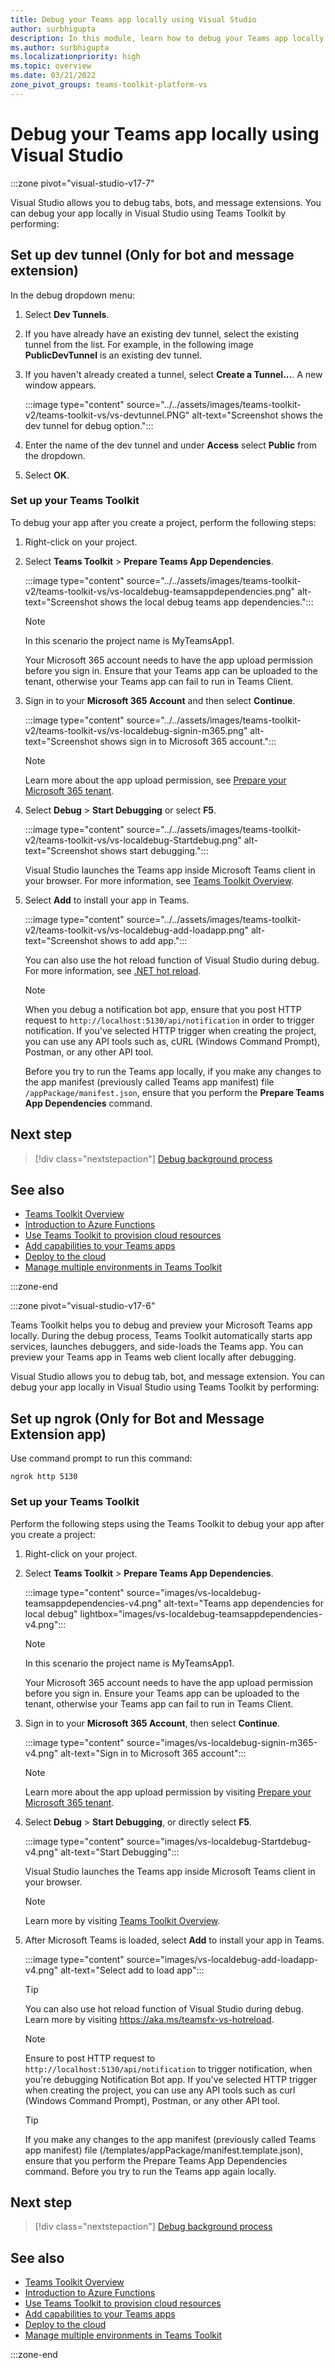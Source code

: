 ```yaml
---
title: Debug your Teams app locally using Visual Studio
author: surbhigupta 
description: In this module, learn how to debug your Teams app locally in Teams Toolkit using Visual Studio.
ms.author: surbhigupta
ms.localizationpriority: high
ms.topic: overview
ms.date: 03/21/2022
zone_pivot_groups: teams-toolkit-platform-vs
---
```


# Debug your Teams app locally using Visual Studio

:::zone  pivot="visual-studio-v17-7"

Visual Studio allows you to debug tabs, bots, and message extensions. You can debug your app locally in Visual Studio using Teams Toolkit by performing:

## Set up dev tunnel (Only for bot and message extension)

In the debug dropdown menu:

1. Select **Dev Tunnels**.

1. If you have already have an existing dev tunnel, select the existing tunnel from the list. For example, in the following image **PublicDevTunnel** is an existing dev tunnel.

1. If you haven't already created a tunnel, select **Create a Tunnel...**. A new window appears.

   :::image type="content" source="../../assets/images/teams-toolkit-v2/teams-toolkit-vs/vs-devtunnel.PNG" alt-text="Screenshot shows the dev tunnel for debug option.":::

1. Enter the name of the dev tunnel and under **Access** select **Public** from the dropdown.
1. Select **OK**.

### Set up your Teams Toolkit

To debug your app after you create a project, perform the following steps:

1. Right-click on your project.
1. Select **Teams Toolkit** > **Prepare Teams App Dependencies**.

   :::image type="content" source="../../assets/images/teams-toolkit-v2/teams-toolkit-vs/vs-localdebug-teamsappdependencies.png" alt-text="Screenshot shows the local debug teams app dependencies.":::

   > [!NOTE]
   > In this scenario the project name is MyTeamsApp1.

   Your Microsoft 365 account needs to have the app upload permission before you sign in. Ensure that your Teams app can be uploaded to the tenant, otherwise your Teams app can fail to run in Teams Client.

1. Sign in to your **Microsoft 365 Account** and then select **Continue**.

   :::image type="content" source="../../assets/images/teams-toolkit-v2/teams-toolkit-vs/vs-localdebug-signin-m365.png" alt-text="Screenshot shows sign in to Microsoft 365 account.":::

   > [!NOTE]
   > Learn more about the app upload permission, see [Prepare your Microsoft 365 tenant](../../concepts/build-and-test/prepare-your-o365-tenant.md).

1. Select **Debug** > **Start Debugging** or select **F5**.

   :::image type="content" source="../../assets/images/teams-toolkit-v2/teams-toolkit-vs/vs-localdebug-Startdebug.png" alt-text="Screenshot shows start debugging.":::

   Visual Studio launches the Teams app inside Microsoft Teams client in your browser. For more information, see [Teams Toolkit Overview](teams-toolkit-fundamentals-vs.md).

1. Select **Add** to install your app in Teams.

   :::image type="content" source="../../assets/images/teams-toolkit-v2/teams-toolkit-vs/vs-localdebug-add-loadapp.png" alt-text="Screenshot shows to add app.":::

   You can also use the hot reload function of Visual Studio during debug. For more information, see [.NET hot reload](https://devblogs.microsoft.com/dotnet/introducing-net-hot-reload/).

   > [!NOTE]
   > When you debug a notification bot app, ensure that you post HTTP request to `http://localhost:5130/api/notification` in order to trigger notification. If you've selected HTTP trigger when creating the project, you can use any API tools such as, cURL (Windows Command Prompt), Postman, or any other API tool.

   Before you try to run the Teams app locally, if you make any changes to the app manifest (previously called Teams app manifest) file `/appPackage/manifest.json`, ensure that you perform the **Prepare Teams App Dependencies** command.

## Next step

> [!div class="nextstepaction"]
> [Debug background process](debug-background-process-v4.md)

## See also

* [Teams Toolkit Overview](teams-toolkit-fundamentals-vs.md)
* [Introduction to Azure Functions](/azure/azure-functions/functions-overview)
* [Use Teams Toolkit to provision cloud resources](provision-vs.md)
* [Add capabilities to your Teams apps](add-capability-v4.md)
* [Deploy to the cloud](deploy-vs.md)
* [Manage multiple environments in Teams Toolkit](TeamsFx-multi-env-v4.md)

:::zone-end

:::zone  pivot="visual-studio-v17-6"

Teams Toolkit helps you to debug and preview your Microsoft Teams app locally. During the debug process, Teams Toolkit automatically starts app services, launches debuggers, and side-loads the Teams app. You can preview your Teams app in Teams web client locally after debugging.

Visual Studio allows you to debug tab, bot, and message extension. You can debug your app locally in Visual Studio using Teams Toolkit by performing:

## Set up ngrok (Only for Bot and Message Extension app)

Use command prompt to run this command:

```
ngrok http 5130
```

### Set up your Teams Toolkit

Perform the following steps using the Teams Toolkit to debug your app after you create a project:

1. Right-click on your project.
1. Select **Teams Toolkit** > **Prepare Teams App Dependencies**.

   :::image type="content" source="images/vs-localdebug-teamsappdependencies-v4.png" alt-text="Teams app dependencies for local debug" lightbox="images/vs-localdebug-teamsappdependencies-v4.png":::

   > [!NOTE]
   > In this scenario the project name is MyTeamsApp1.

   Your Microsoft 365 account needs to have the app upload permission before you sign in.  Ensure your Teams app can be uploaded to the tenant, otherwise your Teams app can fail to run in Teams Client.

1. Sign in to your **Microsoft 365 Account**, then select **Continue**.

   :::image type="content" source="images/vs-localdebug-signin-m365-v4.png" alt-text="Sign in to Microsoft 365 account":::

   > [!Note]
   > Learn more about the app upload permission by visiting [Prepare your Microsoft 365 tenant](~/concepts/build-and-test/prepare-your-o365-tenant.md).

1. Select **Debug** > **Start Debugging**, or directly select **F5**.

   :::image type="content" source="images/vs-localdebug-Startdebug-v4.png" alt-text="Start Debugging":::

   Visual Studio launches the Teams app inside Microsoft Teams client in your browser.

   > [!Note]
   > Learn more by visiting [Teams Toolkit Overview](teams-toolkit-fundamentals-vs.md).

1. After Microsoft Teams is loaded, select **Add** to install your app in Teams.

   :::image type="content" source="images/vs-localdebug-add-loadapp-v4.png" alt-text="Select add to load app":::

   > [!TIP]
   > You can also use hot reload function of Visual Studio during debug. Learn more by visiting <https://aka.ms/teamsfx-vs-hotreload>.

   > [!NOTE]
   > Ensure to post HTTP request to `http://localhost:5130/api/notification` to trigger notification, when you're debugging Notification Bot app. If you've selected HTTP trigger when creating the project, you can use any API tools such as curl (Windows Command Prompt), Postman, or any other API tool.

   > [!TIP]
   > If you make any changes to the app manifest (previously called Teams app manifest) file (/templates/appPackage/manifest.template.json), ensure that you perform the Prepare Teams App Dependencies command. Before you try to run the Teams app again locally.

## Next step

> [!div class="nextstepaction"]
> [Debug background process](debug-background-process-v4.md)

## See also

* [Teams Toolkit Overview](teams-toolkit-fundamentals-vs.md)
* [Introduction to Azure Functions](/azure/azure-functions/functions-overview)
* [Use Teams Toolkit to provision cloud resources](provision-vs.md)
* [Add capabilities to your Teams apps](add-capability-v4.md)
* [Deploy to the cloud](deploy-vs.md)
* [Manage multiple environments in Teams Toolkit](TeamsFx-multi-env-v4.md)

:::zone-end
